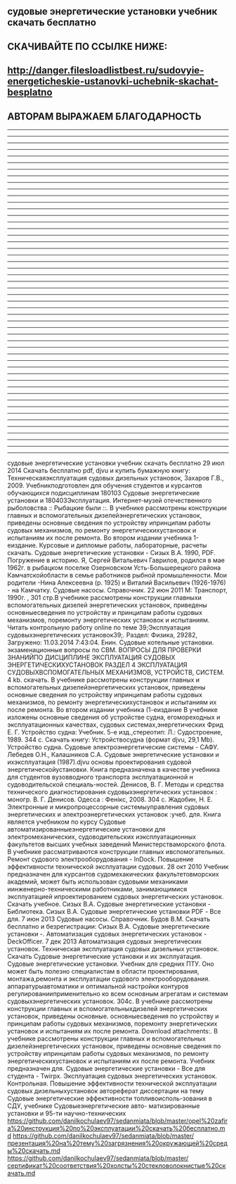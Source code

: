 судовые энергетические установки учебник скачать бесплатно
--------------------------------------------------
СКАЧИВАЙТЕ ПО ССЫЛКЕ НИЖЕ:
--------------------------------------------------
http://danger.filesloadlistbest.ru/sudovyie-energeticheskie-ustanovki-uchebnik-skachat-besplatno
--------------------------------------------------
АВТОРАМ ВЫРАЖАЕМ БЛАГОДАРНОСТЬ
--------------------------------------------------
--------------------------------------------------
--------------------------------------------------
--------------------------------------------------
--------------------------------------------------
--------------------------------------------------
--------------------------------------------------
--------------------------------------------------
--------------------------------------------------
--------------------------------------------------
--------------------------------------------------
--------------------------------------------------
--------------------------------------------------
--------------------------------------------------
--------------------------------------------------
--------------------------------------------------
--------------------------------------------------
--------------------------------------------------
--------------------------------------------------
--------------------------------------------------
--------------------------------------------------
--------------------------------------------------
--------------------------------------------------
--------------------------------------------------
--------------------------------------------------
--------------------------------------------------
--------------------------------------------------
--------------------------------------------------
--------------------------------------------------
--------------------------------------------------
--------------------------------------------------
--------------------------------------------------
--------------------------------------------------
--------------------------------------------------
--------------------------------------------------
--------------------------------------------------
--------------------------------------------------
--------------------------------------------------
--------------------------------------------------
--------------------------------------------------
--------------------------------------------------
--------------------------------------------------
--------------------------------------------------
--------------------------------------------------
--------------------------------------------------
--------------------------------------------------
--------------------------------------------------
--------------------------------------------------
--------------------------------------------------
--------------------------------------------------
--------------------------------------------------
судовые энергетические установки учебник скачать бесплатно 29 июл 2014  Скачать бесплатно pdf, djvu и купить бумажную книгу: Техническаяэксплуатация судовых дизельных установок, Захаров Г.В., 2009. Учебникподготовлен для обучения студентов и курсантов обучающихся подисциплинам 180103 Судовые энергетические установки и 180403Эксплуатация. Интернет-музей отечественного рыболовства :: Рыбацкие были ::. В учебнике рассмотрены конструкции главных и вспомогательных дизелейэнергетических установок, приведены основные сведения по устройству ипринципам работы судовых механизмов, по ремонту энергетическихустановок и испытаниям их после ремонта. Во втором издании учебника 1-еиздание. Курсовые и дипломые работы, лабораторные, расчеты скачать. Судовые энергетические установки - Сизых В.А. 1990, PDF. Погружение в историю. Я, Сергей Витальевич Гаврилов, родился в мае 1962г. в рыбацком поселке Озерновском Усть-Большерецкого района Камчатскойобласти в семье работников рыбной промышленности. Мои родители -Нина Алексеевна (р. 1925) и Виталий Васильевич (1926-1976) - на Камчатку. Судовые насосы. Справочник. 22 июн 2011  М: Транспорт, 1990г. , 301 стр.В учебнике рассмотрены конструкции главныхи вспомогательных дизелей энергетических установок, приведены основныесведения по устройству и принципам работы судовых механизмов, поремонту энергетических установок и испытаниям. Читать контрольную работу online по теме 39;Эксплуатация судовыхэнергетических установок39;. Раздел: Физика, 29282, Загружено: 11.03.2014 7:43:04. Енин. Судовые котельные установки. экзаменационные вопросы по СВМ. ВОПРОСЫ ДЛЯ ПРОВЕРКИ ЗНАНИЙПО ДИСЦИПЛИНЕ ЭКСПЛУАТАЦИЯ СУДОВЫХ ЭНЕРГЕТИЧЕСКИХУСТАНОВОК РАЗДЕЛ 4 ЭКСПЛУАТАЦИЯ СУДОВЫХВСПОМОГАТЕЛЬНЫХ МЕХАНИЗМОВ, УСТРОЙСТВ, СИСТЕМ. 4 kb. скачать. В учебнике рассмотрены конструкции главных и вспомогательных дизелейэнергетических установок, приведены основные сведения по устройству ипринципам работы судовых механизмов, по ремонту энергетическихустановок и испытаниям их после ремонта. Во втором издании учебника (1-еиздание
В учебнике изложены основные сведения об устройстве судна, егомореходных и эксплуатационных качествах, судовых системах,энергетических  Фрид Е. Г. Устройство судна: Учебник. 5-е изд.,стереотип:  Л.: Судостроение, 1989. 344 с.  Скачать книгу: Устройствосудна (формат djvu, 29,1 Mb). Устройство судна. Судовые электроэнергетические системы - САФУ. Лебедев О.Н., Калашников С.А. Судовые энергетические установки и ихэксплуатация (1987).djvu  основы проектирования судовой энергетическойустановки. Книга предназначена в качестве учебника для студентов вузовводного транспорта эксплуатационной н судоводительской специаль-ностей. Денисов, В. Г. Методы и средства технического диагностирования судовыхэнергетических установок : моногр.  В. Г. Денисов.  Одесса : Фенiкс, 2008. 304 с. Жадобин, Н. Е. Электронные и микропроцессорные системыуправления судовых энергетических и электроэнергетических установок :учеб. для. Книга является учебником по курсу Судовые автоматизированныеэнергетические установки для электромеханических, судоводительских иэксплуатационных факультетов высших учебных заведений Министерстваморского флота. В учебнике рассматриваются конструкции главных ивспомогательных. Ремонт судового электрооборудования - InDock. Повышение эффективности технической эксплуатации судовых. 28 окт 2010  Учебник предназначен для курсантов судомехакических факультетовморских академий, может быть использован судовыми механиками иинженерно-техническими работниками, занимающимися эксплуатацией ипроектированием судовых энергетических установок. Скачать учебное. Сизых В.А. Судовые энергетические установки - Библиотека. Сизых В.А. Судовые энергетические установки PDF - Все для. 7 июн 2013  Судовые насосы. Справочник. Будов В.М. Скачать бесплатно и безрегистрации:
Сизых В.А. Судовые энергетические установки -. Автоматизация судовых энергетических установок - DeckOfficer. 7 дек 2013  Автоматизация судовых энергетических установок. Техническая эксплуатация судовых дизельных установок. Скачать Судовые энергетические установки и их эксплуатация. Судовые энергетические установки. Учебник для средних ПТУ. Оно может быть полезно специалистам в области проектирования, монтажа,ремонта и эксплуатации судового электрооборудования.  аппаратурыавтоматики и оптимальной настройки контуров регулированииприменительно ко всем основным агрегатам и системам судовыхэнергетических установок. 304с. В учебнике рассмотрены конструкции главных и вспомогательныхдизелей энергетических установок, приведены основные.  основныесведения по устройству и принципам работы судовых механизмов, поремонту энергетических установок и испытаниям их после ремонта. Download attachments:. В учебнике рассмотрены конструкции главных и вспомогательных дизелейэнергетических установок, приведены основные сведения по устройству ипринципам работы судовых механизмов, по ремонту энергетическихустановок и испытаниям их после ремонта. Учебник предназначен для. Судовые энергетические установки - Все для студента - Twirpx. Эксплуатация судовых энергетических установок. Контрольная. Повышение эффективности технической эксплуатации судовых дизельныхустановок автореферат диссертации на тему Судовые энергетические эффективности топливоисполь-зования в СДУ, учебнике Судовыеэнергетические авто- матизированные установки и 95-ти научно-технических
https://github.com/danilkochulaev97/sedanmiata/blob/master/opel%20zafira%20инструкция%20по%20эксплуатации%20скачать%20бесплатно.md
https://github.com/danilkochulaev97/sedanmiata/blob/master/презентация%20на%20тему%20загрязнения%20окружающей%20среды%20скачать.md
https://github.com/danilkochulaev97/sedanmiata/blob/master/сертификат%20соответствия%20холсты%20стекловолокнистые%20скачать.md
